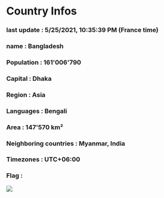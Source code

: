 # Country  Infos
### last update : 5/25/2021, 10:35:39 PM (France time)

### name : Bangladesh
### Population : 161'006'790
### Capital : Dhaka
### Region : Asia
### Languages : Bengali
### Area : 147'570 km²
### Neighboring countries : Myanmar, India
### Timezones : UTC+06:00

### Flag :
![](https://restcountries.eu/data/bgd.svg)